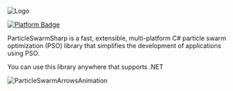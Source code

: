 ![Logo](https://user-images.githubusercontent.com/9989813/210797441-6bebecc5-96b5-4199-983f-2807600d8411.png)

[![Platform Badge](https://img.shields.io/badge/stackoverflow-ParticleSwarmSharp-orange.svg)](http://stackoverflow.com/questions/tagged/ParticleSwarmSharp)

ParticleSwarmSharp is a fast, extensible, multi-platform C# particle swarm optimization (PSO) library that simplifies the development of applications using PSO.

You can use this library anywhere that supports .NET

![ParticleSwarmArrowsAnimation](https://user-images.githubusercontent.com/9989813/209844808-d145cb49-03e2-4dc2-877b-06662ab04859.gif)
